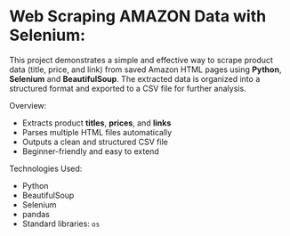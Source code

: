 # Web Scraping AMAZON Data with Selenium:

This project demonstrates a simple and effective way to scrape product data (title, price, and link) from saved Amazon HTML pages using **Python**, **Selenium** and **BeautifulSoup**. The extracted data is organized into a structured format and exported to a CSV file for further analysis.

Overview:

- Extracts product **titles**, **prices**, and **links**
- Parses multiple HTML files automatically
- Outputs a clean and structured CSV file
- Beginner-friendly and easy to extend

Technologies Used:

- Python 
- BeautifulSoup
- Selenium
- pandas
- Standard libraries: `os`

